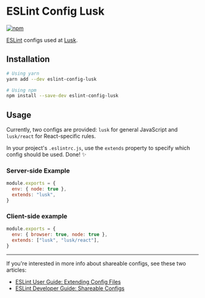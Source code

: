# ESLint Config Lusk

[![npm](https://img.shields.io/npm/v/eslint-config-lusk.svg)](https://www.npmjs.com/package/eslint-config-lusk)

[ESLint](http://eslint.org/) configs used at [Lusk](https://lusk.io).

## Installation

```sh
# Using yarn
yarn add --dev eslint-config-lusk

# Using npm
npm install --save-dev eslint-config-lusk
```

## Usage

Currently, two configs are provided: `lusk` for general JavaScript and `lusk/react` for React-specific rules.

In your project's `.eslintrc.js`, use the `extends` property to specify which config should be used. Done! :sparkles:

### Server-side Example

```js
module.exports = {
  env: { node: true },
  extends: "lusk",
}
```

### Client-side example

```js
module.exports = {
  env: { browser: true, node: true },
  extends: ["lusk", "lusk/react"],
}
```

---

If you're interested in more info about shareable configs, see these two articles:

- [ESLint User Guide: Extending Config Files ](http://eslint.org/docs/user-guide/configuring#extending-configuration-files)
- [ESLint Developer Guide: Shareable Configs ](http://eslint.org/docs/developer-guide/shareable-configs)
